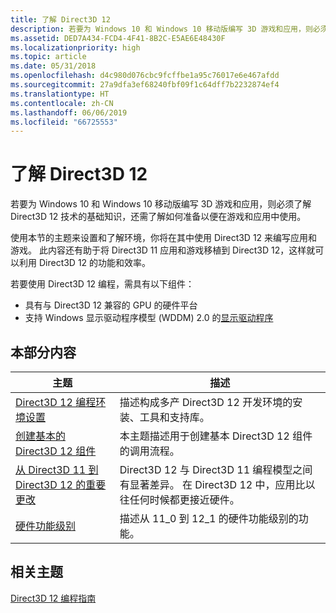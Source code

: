 ```yaml
---
title: 了解 Direct3D 12
description: 若要为 Windows 10 和 Windows 10 移动版编写 3D 游戏和应用，则必须了解 Direct3D 12 技术的基础知识，还需了解如何准备以便在游戏和应用中使用。
ms.assetid: DED7A434-FCD4-4F41-8B2C-E5AE6E48430F
ms.localizationpriority: high
ms.topic: article
ms.date: 05/31/2018
ms.openlocfilehash: d4c980d076cbc9fcffbe1a95c76017e6e467afdd
ms.sourcegitcommit: 27a9dfa3ef68240fbf09f1c64dff7b2232874ef4
ms.translationtype: HT
ms.contentlocale: zh-CN
ms.lasthandoff: 06/06/2019
ms.locfileid: "66725553"
---
```

# <a name="understanding-direct3d-12"></a>了解 Direct3D 12

若要为 Windows 10 和 Windows 10 移动版编写 3D 游戏和应用，则必须了解 Direct3D 12 技术的基础知识，还需了解如何准备以便在游戏和应用中使用。

使用本节的主题来设置和了解环境，你将在其中使用 Direct3D 12 来编写应用和游戏。 此内容还有助于将 Direct3D 11 应用和游戏移植到 Direct3D 12，这样就可以利用 Direct3D 12 的功能和效率。

若要使用 Direct3D 12 编程，需具有以下组件：

-   具有与 Direct3D 12 兼容的 GPU 的硬件平台
-   支持 Windows 显示驱动程序模型 (WDDM) 2.0 的[显示驱动程序](https://docs.microsoft.com/previous-versions//ff569172(v=vs.85))

## <a name="in-this-section"></a>本部分内容



| 主题                                                                                                               | 描述                                                                                                                                                       |
|---------------------------------------------------------------------------------------------------------------------|-------------------------------------------------------------------------------------------------------------------------------------------------------------------|
| [Direct3D 12 编程环境设置](directx-12-programming-environment-set-up.md)<br/>               | 描述构成多产 Direct3D 12 开发环境的安装、工具和支持库。 <br/>                              |
| [创建基本的 Direct3D 12 组件](creating-a-basic-direct3d-12-component.md)<br/>                     | 本主题描述用于创建基本 Direct3D 12 组件的调用流程。<br/>                                                                            |
| [从 Direct3D 11 到 Direct3D 12 的重要更改](important-changes-from-directx-11-to-directx-12.md)<br/> | Direct3D 12 与 Direct3D 11 编程模型之间有显著差异。 在 Direct3D 12 中，应用比以往任何时候都更接近硬件。 <br/> |
| [硬件功能级别](hardware-feature-levels.md)<br/>                                                   | 描述从 11\_0 到 12\_1 的硬件功能级别的功能。<br/>                                                                        |



 

## <a name="related-topics"></a>相关主题

<dl> <dt>

[Direct3D 12 编程指南](directx-12-programming-guide.md)
</dt> </dl>

 

 






